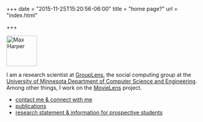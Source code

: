 +++
date = "2015-11-25T15:20:56-06:00"
title = "home page?"
url = "index.html"

+++

<div style="margin-bottom: 1em;">
    <img src="/images/max.jpg" alt="Max Harper" width="80" style="margin: auto;">
</div>

I am a research scientist at [GroupLens](http://grouplens.org),
the social computing group at the [University of Minnesota
Department of Computer Science and Engineering](http://www.cs.umn.edu).
Among other things, I work on the [MovieLens](http://movielens.org) project.

* [contact me & connect with me](/connect/)
* [publications](/publications/)
* [research statement & information for prospective students](/research/)
